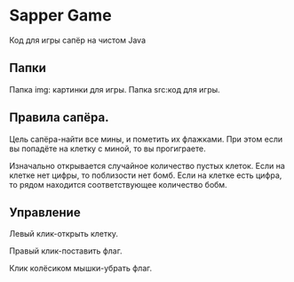 # Sapper Game
Код для игры сапёр на чистом Java

## Папки
Папка img: картинки для игры. Папка src:код для игры.


## Правила сапёра.

Цель сапёра-найти все мины, и пометить их флажками. При этом если вы попадёте на клетку с миной, то вы прогиграете.

Изначально открывается случайное количество пустых клеток. Если на клетке нет цифры, то поблизости нет бомб. Если на клетке есть цифра, то рядом находится соответствующее количество бобм.


## Управление

Левый клик-открыть клетку. 

Правый клик-поставить флаг. 

Клик колёсиком мышки-убрать флаг.
